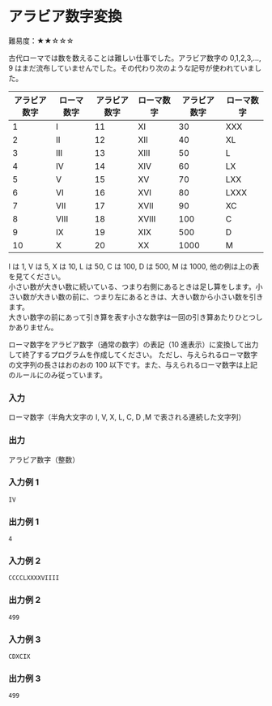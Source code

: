 # アラビア数字変換

難易度：★★☆☆☆

古代ローマでは数を数えることは難しい仕事でした。アラビア数字の 0,1,2,3,…, 9 はまだ流布していませんでした。その代わり次のような記号が使われていました。

|アラビア数字 | ローマ数字 | アラビア数字 | ローマ数字 | アラビア数字| ローマ数字 |
|----|----|----|----|----|----|
|1 |I |11 |XI| 30| XXX|
|2 |II |12| XII| 40| XL|
|3 |III |13| XIII| 50| L|
|4 |IV |14 |XIV |60| LX|
|5 |V| 15| XV |70 |LXX|
|6 |VI| 16 |XVI |80 |LXXX|
|7 |VII |17| XVII |90 |XC|
|8 |VIII |18 |XVIII |100| C|
|9 |IX |19 |XIX |500 |D|
|10|X |20| XX| 1000| M|

I は 1, V は 5, X は 10, L は 50, C は 100, D は 500, M は 1000, 他の例は上の表を見てください。  
小さい数が大きい数に続いている、つまり右側にあるときは足し算をします。小さい数が大きい数の前に、つまり左にあるときは、大きい数から小さい数を引きます。  
大きい数字の前にあって引き算を表す小さな数字は一回の引き算あたりひとつしかありません。

ローマ数字をアラビア数字（通常の数字）の表記（10 進表示）に変換して出力して終了するプログラムを作成してください。
ただし、与えられるローマ数字の文字列の長さはおのおの 100 以下です。また、与えられるローマ数字は上記のルールにのみ従っています。

### 入力

ローマ数字（半角大文字の I, V, X, L, C, D ,M で表される連続した文字列）

### 出力

アラビア数字（整数）

### 入力例 1

```
IV
```

### 出力例 1

```
4
```

### 入力例 2

```
CCCCLXXXXVIIII
```

### 出力例 2

```
499
```

### 入力例 3

```
CDXCIX
```

### 出力例 3

```
499
```